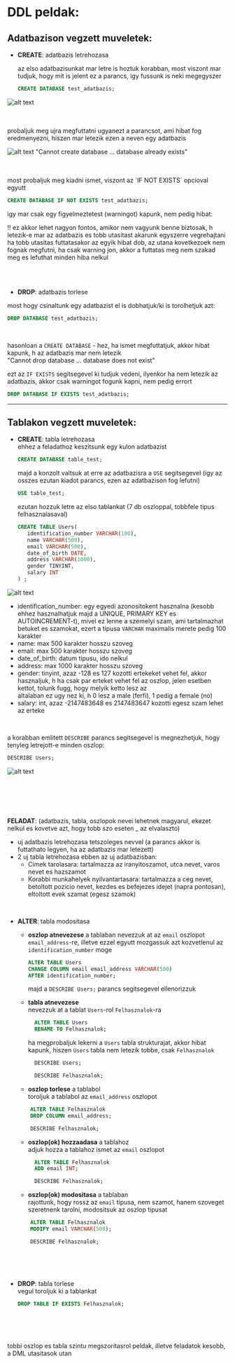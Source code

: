 # DDL peldak:

## Adatbazison vegzett muveletek:
      
- **CREATE**: adatbazis letrehozasa      

    az elso adatbazisunkat mar letre is hoztuk korabban, most viszont mar tudjuk, hogy mit is jelent ez a parancs, igy fussunk is neki megegyszer

    ``` sql 
    CREATE DATABASE test_adatbazis;
    ```
![alt text](../pics/new_db.png)

<br>
<br>
probaljuk meg ujra megfuttatni ugyanezt a parancsot, ami hibat fog eredmenyezni, hiszen mar letezik ezen a neven egy adatbazis

![alt text](../pics/create_db_err.png)
"Cannot create database ... database already exists"

<br>
<br>
most probaljuk meg kiadni ismet, viszont az `IF NOT EXISTS` opcioval egyutt

``` sql 
CREATE DATABASE IF NOT EXISTS test_adatbazis;
```
igy mar csak egy figyelmeztetest (warningot) kapunk, nem pedig hibat: 

!! ez akkor lehet nagyon fontos, amikor nem vagyunk benne biztosak, h letezik-e mar az adatbazis es tobb utasitast akarunk egyszerre vegrehajtani <br>
ha tobb utasitas futtatasakor az egyik hibat dob, az utana kovetkezoek nem fognak megfutni, ha csak warning jon, akkor a futtatas meg nem szakad meg es lefuthat minden hiba nelkul

<br>
<br>

- **DROP**: adatbazis torlese    

most hogy csinaltunk egy adatbazist el is dobhatjuk/ki is torolhetjuk azt:

``` sql
DROP DATABASE test_adatbazis;
```

<br>

hasonloan a `CREATE DATABASE` - hez, ha ismet megfuttatjuk, akkor hibat kapunk, h az adatbazis mar nem letezik <br>
"Cannot drop database ... database does not exist"
<br>

ezt az `IF EXISTS` segitsegevel ki tudjuk vedeni, ilyenkor ha nem letezik az adatbazis, akkor csak warningot fogunk kapni, nem pedig errort

``` sql 
DROP DATABASE IF EXISTS test_adatbazis;
``` 

---    
## Tablakon vegzett muveletek:

- **CREATE**: tabla letrehozasa   
    ehhez a feladathoz keszitsunk egy kulon adatbazist
  
    ``` sql 
    CREATE DATABASE table_test;
    ```

    majd a konzolt valtsuk at erre az adatbazisra a `USE` segitsegevel (igy az osszes ezutan kiadot parancs, ezen az adatbazison fog lefutni)
    ``` sql 
    USE table_test;
    ```

    ezutan hozzuk letre az elso tablankat (7 db oszloppal, tobbfele tipus felhasznalasaval)

    ``` sql
    CREATE TABLE Users(
       identification_number VARCHAR(100), 
       name VARCHAR(500),
       email VARCHAR(500),
       date_of_birth DATE,
       address VARCHAR(1000),
       gender TINYINT,
       salary INT
    ) ;
    ``` 

![alt text](../pics/users_table.png)

   * identification_number: egy egyedi azonositokent hasznalna (kesobb ehhez hasznalhatjuk majd a UNIQUE, PRIMARY KEY es AUTOINCREMENT-t), mivel ez lenne a szemelyi szam, ami tartalmazhat betuket es szamokat, ezert a tipusa `VARCHAR` maximalis merete pedig 100 karakter
   * name: max 500 karakter hosszu szoveg  
   * email: max 500 karakter hosszu szoveg  
   * date_of_birth: datum tipusu, ido nelkul  
   * address: max 1000 karakter hosszu szoveg  
   * gender: tinyint, azaz -128 es 127 kozotti ertekeket vehet fel, akkor hasznaljuk, h ha csak par erteket vehet fel az oszlop, jelen esetben kettot, tolunk fugg, hogy melyik ketto lesz az <br>
   altalaban ez ugy nez ki, h 0 lesz a male (ferfi), 1 pedig a female (no)
   * salary: int, azaz 	-2147483648 es 2147483647 kozotti egesz szam lehet az erteke
 
 <br>
 
   a korabban emlitett `DESCRIBE` parancs segitsegevel is megnezhetjuk, hogy tenyleg letrejott-e minden oszlop:
   
   ``` sql 
   DESCRIBE Users; 
   ```
![alt text](../pics/describe.png)    

 <br>
 <br>
 <br>
 <br>
 
 **FELADAT**:
   (adatbazis, tabla, oszlopok nevei lehetnek magyarul, ekezet nelkul es kovetve azt, hogy tobb szo eseten _ az elvalaszto) 
   * uj adatbazis letrehozasa tetszoleges nevvel (a parancs akkor is futtathato legyen, ha az adatbazis mar letezett)
   * 2 uj tabla letrehozasa ebben az uj adatbazisban: 
        * Cimek tarolasara: tartalmazza az iranyitoszamot, utca nevet, varos nevet es hazszamot
        * Korabbi munkahelyek nyilvantartasara: tartalmazza a ceg nevet, betoltott pozicio nevet, kezdes es befejezes idejet (napra pontosan), eltoltott evek szamat (egesz szamok)  
 
 
 
 <br>
 
- **ALTER**: tabla modositasa   
    * **oszlop atnevezese** a tablaban
      nevezzuk at az `email` oszlopot `email_address`-re, illetve ezzel egyutt mozgassuk azt kozvetlenul az `identification_number` moge
        ```sql
        ALTER TABLE Users 
        CHANGE COLUMN email email_address VARCHAR(500)
        AFTER identification_number;
        ```     
  
      majd a `DESCRIBE Users;` parancs segitsegevel ellenorizzuk
      
    * **tabla atnevezese** <br> 
      nevezzuk at a tablat `Users`-rol `Felhasznalok`-ra 
      ``` sql
        ALTER TABLE Users
        RENAME TO Felhasznalok;    
      ```
      
      ha megprobaljuk lekerni a `Users` tabla strukturajat, akkor hibat kapunk, hiszen `Users` tabla nem letezik tobbe, csak `Felhasznalok`   
      ``` sql
        DESCRIBE Users;
      
        DESCRIBE Felhasznalok;
      ```
      
    * **oszlop torlese** a tablabol <br>
    toroljuk a tablabol az `email_address` oszlopot
        
    ``` sql
        ALTER TABLE Felhasznalok
        DROP COLUMN email_address;
  
        DESCRIBE Felhasznalok;
    ```
     
    * **oszlop(ok) hozzaadasa** a tablahoz <br>
    adjuk hozza a tablahoz ismet az `email` oszlopot
      ``` sql
        ALTER TABLE Felhasznalok
        ADD email INT;
      
        DESCRIBE Felhasznalok;
      ```  
    
    * **oszlop(ok) modositasa** a tablaban <br>
    rajottunk, hogy rossz az `email` tipusa, nem szamot, hanem szoveget szeretnenk tarolni, modositsuk az oszlop tipusat
    ``` sql
        ALTER TABLE Felhasznalok
        MODIFY email VARCHAR(500);
  
        DESCRIBE Felhasznalok;    
    ```   
  <br>
  <br>
  <br>
  
- **DROP**: tabla torlese           
  vegul toroljuk ki a tablankat  
  ```sql
  DROP TABLE IF EXISTS Felhasznalok;
  ```     
  
  
<br>     
<br>     
<br>     
        
tobbi oszlop es tabla szintu megszoritasrol peldak, illetve feladatok kesobb, a DML utasitasok utan     

